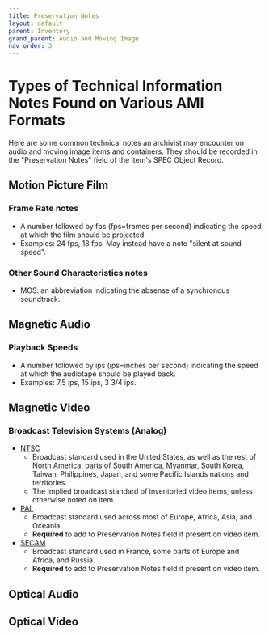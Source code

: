 ```yaml
---
title: Preservation Notes
layout: default
parent: Inventory
grand_parent: Audio and Moving Image
nav_order: 3
---
```

# Types of Technical Information Notes Found on Various AMI Formats

Here are some common technical notes an archivist may encounter on audio and moving image items and containers. They should be recorded in the "Preservation Notes" field of the item's SPEC Object Record.

## Motion Picture Film

### Frame Rate notes
- A number followed by fps (fps=frames per second) indicating the speed at which the film should be projected.
- Examples: 24 fps, 18 fps. May instead have a note "silent at sound speed". 

### Other Sound Characteristics notes
- MOS: an abbreviation indicating the absense of a synchronous soundtrack.
## Magnetic Audio

### Playback Speeds
- A number followed by ips (ips=inches per second) indicating the speed at which the audiotape should be played back.
- Examples: 7.5 ips, 15 ips, 3 3/4 ips.


## Magnetic Video

### Broadcast Television Systems (Analog) 
- [NTSC](https://en.wikipedia.org/wiki/NTSC)
  - Broadcast standard used in the United States, as well as the rest of North America, parts of South America, Myanmar, South Korea, Taiwan, Philippines, Japan, and some Pacific Islands nations and territories. 
  - The implied broadcast standard of inventoried video items, unless otherwise noted on item.
- [PAL](https://en.wikipedia.org/wiki/PAL)
  - Broadcast standard used across most of Europe, Africa, Asia, and Oceania
  - **Required** to add to Preservation Notes field if present on video item.
- [SECAM](https://en.wikipedia.org/wiki/SECAM)
  - Broadcast standard used in France, some parts of Europe and Africa, and Russia. 
  - **Required** to add to Preservation Notes field if present on video item.

## Optical Audio

## Optical Video